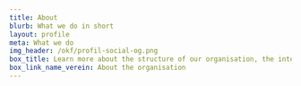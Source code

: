 ```yaml
---
title: About
blurb: What we do in short
layout: profile
meta: What we do
img_header: /okf/profil-social-og.png
box_title: Learn more about the structure of our organisation, the international network, and the role of our board
box_link_name_verein: About the organisation
---
```

